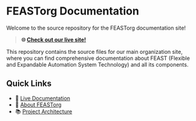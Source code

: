 # FEASTorg Documentation

Welcome to the source repository for the FEASTorg documentation site!

> **🌐 [Check out our live site!](https://feastorg.github.io/)**

This repository contains the source files for our main organization site, where you can find comprehensive documentation about FEAST (Flexible and Expandable Automation System Technology) and all its components.

## Quick Links

- 🚀 [Live Documentation](https://feastorg.github.io/)
- 📖 [About FEASTorg](https://feastorg.github.io/about/)
- 📚 [Project Architecture](https://feastorg.github.io/site-architecture/)

